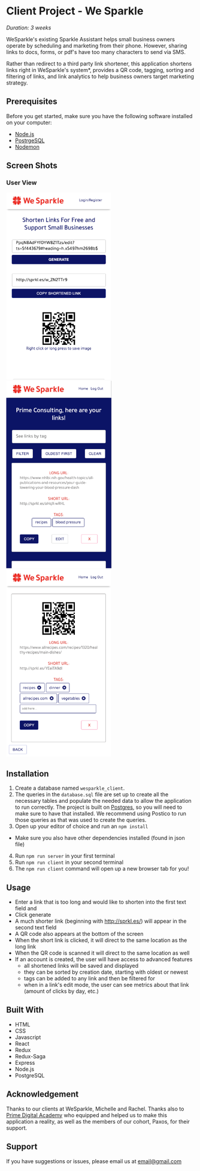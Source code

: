 # Client Project - We Sparkle

_Duration: 3 weeks_

WeSparkle's existing Sparkle Assistant helps small business owners operate by scheduling and marketing from their phone. However, sharing links to docs, forms, or pdf's have too many characters to send via SMS.

Rather than redirect to a third party link shortener, this application shortens links right in WeSparkle's system*, provides a QR code, tagging, sorting and filtering of links, and link analytics to help business owners target marketing strategy.

## Prerequisites

Before you get started, make sure you have the following software installed on your computer:

- [Node.js](https://nodejs.org/en/)
- [PostrgeSQL](https://www.postgresql.org/)
- [Nodemon](https://nodemon.io/)

## Screen Shots

### User View
![Main Page - A shortened link](documentation/images/mainShortenedLink.png)
![Logged in - Saved links](documentation/images/savedLinks.png)
![Logged in - Details of one link](documentation/images/linkDetails.png)

## Installation

1. Create a database named `wesparkle_client`.
2. The queries in the `database.sql` file are set up to create all the necessary tables and populate the needed data to allow the application to run correctly. The project is built on [Postgres](https://www.postgresql.org/download/), so you will need to make sure to have that installed. We recommend using Postico to run those queries as that was used to create the queries. 
3. Open up your editor of choice and run an `npm install`
- Make sure you also have other dependencies installed (found in json file)
4. Run `npm run server` in your first terminal
5. Run `npm run client` in your second terminal
6. The `npm run client` command will open up a new browser tab for you!

## Usage

- Enter a link that is too long and would like to shorten into the first text field and 
- Click generate
- A much shorter link (beginning with http://sprkl.es/) will appear in the second text field
- A QR code also appears at the bottom of the screen
- When the short link is clicked, it will direct to the same location as the long link
- When the QR code is scanned it will direct to the same location as well
- If an account is created, the user will have access to advanced features
    - all shortened links will be saved and displayed
    - they can be sorted by creation date, starting with oldest or newest
    - tags can be added to any link and then be filtered for
    - when in a link's edit mode, the user can see metrics about that link (amount of clicks by day, etc.)

## Built With
- HTML
- CSS
- Javascript
- React
- Redux
- Redux-Saga
- Express
- Node.js
- PostgreSQL

## Acknowledgement
Thanks to our clients at WeSparkle, Michelle and Rachel. Thanks also to [Prime Digital Academy](www.primeacademy.io) who equipped and helped us to make this application a reality, as well as the members of our cohort, Paxos, for their support.

## Support
If you have suggestions or issues, please email us at [email@gmail.com](www.google.com)